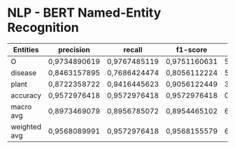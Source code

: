 # NLP - BERT Named-Entity Recognition

| Entities     | precision    | recall       | f1-score     | support      |
| ------------ | ------------ | ------------ | ------------ | ------------ |
| O            | 0,9734890619 | 0,9767485119 | 0,9751160631 | 5376         |
| disease      | 0,8463157895 | 0,7686424474 | 0,8056112224 | 523          |
| plant        | 0,8722358722 | 0,9416445623 | 0,9056122449 | 377          |
| accuracy     | 0,9572976418 | 0,9572976418 | 0,9572976418 | 0,9572976418 |
| macro avg    | 0,8973469079 | 0,8956785072 | 0,8954465102 | 6276         |
| weighted avg | 0,9568089991 | 0,9572976418 | 0,9568155579 | 6276         |

